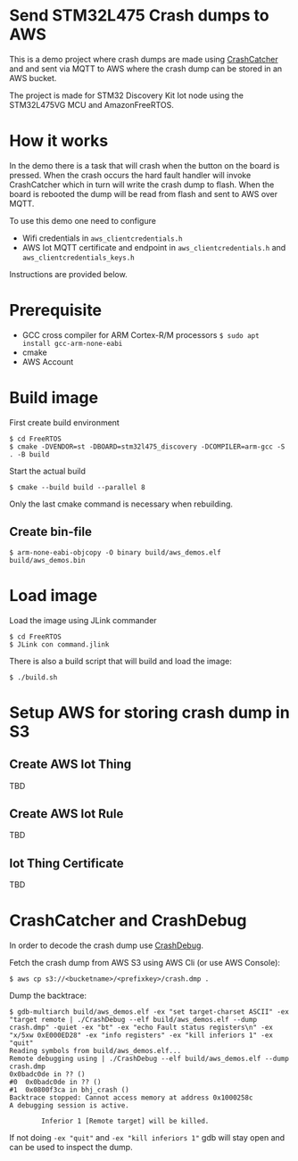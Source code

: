 # Send STM32L475 Crash dumps to AWS

This is a demo project where crash dumps are made using [CrashCatcher](https://github.com/adamgreen/CrashCatcher)
and and sent via MQTT to AWS where the crash dump can be stored in an AWS bucket.

The project is made for STM32 Discovery Kit Iot node using the STM32L475VG MCU
and AmazonFreeRTOS.

# How it works

In the demo there is a task that will crash when the button on the board is
pressed. When the crash occurs the hard fault handler will invoke CrashCatcher
which in turn will write the crash dump to flash. When the board is rebooted
the dump will be read from flash and sent to AWS over MQTT.

To use this demo one need to configure

- Wifi credentials in `aws_clientcredentials.h`
- AWS Iot MQTT certificate and endpoint in `aws_clientcredentials.h` and
  `aws_clientcredentials_keys.h`

Instructions are provided below.

# Prerequisite

- GCC cross compiler for ARM Cortex-R/M processors
  `$ sudo apt install gcc-arm-none-eabi`
- cmake
- AWS Account

# Build image

First create build environment

    $ cd FreeRTOS
    $ cmake -DVENDOR=st -DBOARD=stm32l475_discovery -DCOMPILER=arm-gcc -S . -B build

Start the actual build

    $ cmake --build build --parallel 8

Only the last cmake command is necessary when rebuilding.

## Create bin-file

    $ arm-none-eabi-objcopy -O binary build/aws_demos.elf build/aws_demos.bin

# Load image

Load the image using JLink commander

    $ cd FreeRTOS
    $ JLink con command.jlink

There is also a build script that will build and load the image:

    $ ./build.sh

# Setup AWS for storing crash dump in S3

## Create AWS Iot Thing

TBD

## Create AWS Iot Rule

TBD

## Iot Thing Certificate

TBD

# CrashCatcher and CrashDebug

In order to decode the crash dump use [CrashDebug](https://github.com/adamgreen/CrashDebug).

Fetch the crash dump from AWS S3 using AWS Cli (or use AWS Console):

    $ aws cp s3://<bucketname>/<prefixkey>/crash.dmp .

Dump the backtrace:

    $ gdb-multiarch build/aws_demos.elf -ex "set target-charset ASCII" -ex "target remote | ./CrashDebug --elf build/aws_demos.elf --dump crash.dmp" -quiet -ex "bt" -ex "echo Fault status registers\n" -ex "x/5xw 0xE000ED28" -ex "info registers" -ex "kill inferiors 1" -ex "quit"
    Reading symbols from build/aws_demos.elf...
    Remote debugging using | ./CrashDebug --elf build/aws_demos.elf --dump crash.dmp
    0x0badc0de in ?? ()
    #0  0x0badc0de in ?? ()
    #1  0x0800f3ca in bhj_crash ()
    Backtrace stopped: Cannot access memory at address 0x1000258c
    A debugging session is active.

            Inferior 1 [Remote target] will be killed.

If not doing `-ex "quit"` and `-ex "kill inferiors 1"` gdb will stay open and
can be used to inspect the dump.
